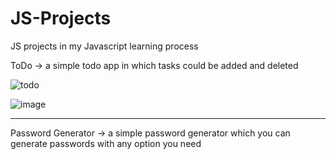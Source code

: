 # JS-Projects
JS projects in my Javascript learning process 

ToDo -> a simple todo app in which tasks could be added and deleted

![todo](https://user-images.githubusercontent.com/77495573/183842690-70445007-84da-4259-9c48-2f1d3e3d13d7.png)

![image](https://user-images.githubusercontent.com/77495573/185687240-b158af30-9949-4910-9fd8-713569201627.png)

---------------------------------------------------------------------------------------------------------------

Password Generator -> a simple password generator which you can generate passwords with any option you need

